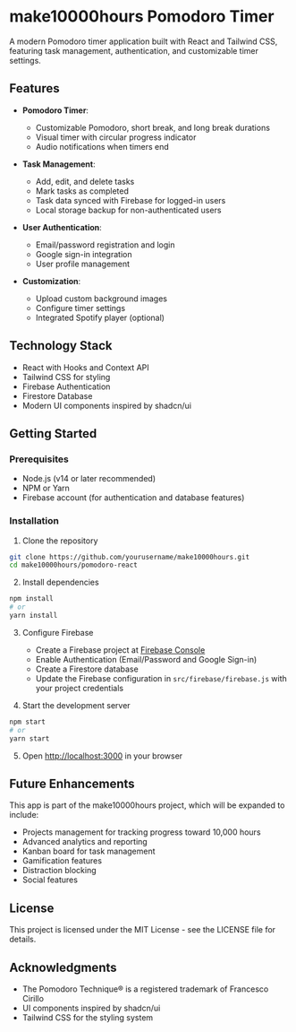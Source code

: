 # make10000hours Pomodoro Timer

A modern Pomodoro timer application built with React and Tailwind CSS, featuring task management, authentication, and customizable timer settings.

## Features

- **Pomodoro Timer**: 
  - Customizable Pomodoro, short break, and long break durations
  - Visual timer with circular progress indicator
  - Audio notifications when timers end

- **Task Management**:
  - Add, edit, and delete tasks
  - Mark tasks as completed
  - Task data synced with Firebase for logged-in users
  - Local storage backup for non-authenticated users

- **User Authentication**:
  - Email/password registration and login
  - Google sign-in integration
  - User profile management

- **Customization**:
  - Upload custom background images
  - Configure timer settings
  - Integrated Spotify player (optional)

## Technology Stack

- React with Hooks and Context API
- Tailwind CSS for styling
- Firebase Authentication
- Firestore Database
- Modern UI components inspired by shadcn/ui

## Getting Started

### Prerequisites

- Node.js (v14 or later recommended)
- NPM or Yarn
- Firebase account (for authentication and database features)

### Installation

1. Clone the repository
```bash
git clone https://github.com/yourusername/make10000hours.git
cd make10000hours/pomodoro-react
```

2. Install dependencies
```bash
npm install
# or
yarn install
```

3. Configure Firebase
   - Create a Firebase project at [Firebase Console](https://console.firebase.google.com/)
   - Enable Authentication (Email/Password and Google Sign-in)
   - Create a Firestore database
   - Update the Firebase configuration in `src/firebase/firebase.js` with your project credentials

4. Start the development server
```bash
npm start
# or
yarn start
```

5. Open [http://localhost:3000](http://localhost:3000) in your browser

## Future Enhancements

This app is part of the make10000hours project, which will be expanded to include:

- Projects management for tracking progress toward 10,000 hours
- Advanced analytics and reporting
- Kanban board for task management
- Gamification features
- Distraction blocking
- Social features

## License

This project is licensed under the MIT License - see the LICENSE file for details.

## Acknowledgments

- The Pomodoro Technique® is a registered trademark of Francesco Cirillo
- UI components inspired by shadcn/ui
- Tailwind CSS for the styling system 
